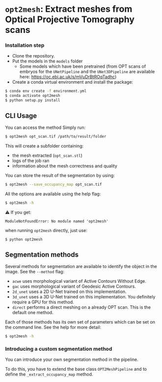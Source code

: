 # `opt2mesh`: Extract meshes from Optical Projective Tomography scans

### Installation step

 - Clone the repository.
 - Put the models in the `models` folder
    - Some models which have been pretrained (from OPT scans of embryos for the
`UNetPipeline` and the `UNet3DPipeline` are available here: https://oc.ebi.ac.uk/s/mVuDrBtROqTadhc)
 - Create a conda virtual environment and install the package:
```bash
$ conda env create -f environment.yml
$ conda activate opt2mesh
$ python setup.py install
```

## CLI Usage

You can access the method
Simply run:

```bash
$ opt2mesh opt_scan.tif /path/to/result/folder
```

This will create a subfolder containing:
 - the mesh extracted (`opt_scan.stl`)
 - logs of the job ran
 - information about the mesh correctness and quality

You can store the result of the segmentation by using:

```bash
$ opt2mesh --save_occupancy_map opt_scan.tif
```


All the options are available using the help flag:
```bash
$ opt2mesh -h
```

⚠ If you get:
```
ModuleNotFoundError: No module named 'opt2mesh'
```

when running `opt2mesh` directly, just use:

```bash
$ python opt2mesh
```

## Segmentation methods

Several methods for segmentation are available to identify the object in the image.
See the `--method` flag:
 - `acwe` uses morphological variant of Active Contours Without Edge.
 - `gac` uses morphological variant of Geodesic Active Contours.
 - `2d_unet` uses a 2D U-Net trained on this implementation.
 - `3d_unet` uses a 3D U-Net trained on this implementation. You definitely require a GPU
for this method.
 - `direct` performs a direct meshing on a already OPT scan. This is the default one method.

Each of those methods has its own set of parameters which can be set on the command line.
See the help for more detail:

```bash
$ opt2mesh -h
```

### Introducing a custom segmentation method

You can introduce your own segmentation method in the pipeline.

To do this, you have to extend the base class `OPT2MeshPipeline` and to define the
`_extract_occupancy_map` method.

